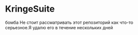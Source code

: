 # KringeSuite
бомба
Не стоит рассматривать этот репозиторий как что-то серьезное.Я удалю его в течение нескольких дней
